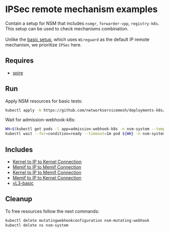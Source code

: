 # IPSec remote mechanism examples

Contain a setup for NSM that includes `nsmgr`, `forwarder-vpp`, `registry-k8s`. This setup can be used to check mechanisms combination.\
\
Unlike the [basic setup](../basic), which uses `Wireguard` as the default IP remote mechanism, we prioritize `IPSec` here.

## Requires

- [spire](../spire/single_cluster/)

## Run

Apply NSM resources for basic tests:

```bash
kubectl apply -k https://github.com/networkservicemesh/deployments-k8s/examples/ipsec_mechanism?ref=c5851aeb5789d8fb8479cfe0abf61de1200feaa8
```

Wait for admission-webhook-k8s:

```bash
WH=$(kubectl get pods -l app=admission-webhook-k8s -n nsm-system --template '{{range .items}}{{.metadata.name}}{{"\n"}}{{end}}')
kubectl wait --for=condition=ready --timeout=1m pod ${WH} -n nsm-system
```

## Includes

- [Kernel to IP to Kernel Connection](../use-cases/Kernel2IP2Kernel)
- [Memif to IP to Memif Connection](../use-cases/Memif2IP2Memif)
- [Kernel to IP to Memif Connection](../use-cases/Kernel2IP2Memif)
- [Memif to IP to Kernel Connection](../use-cases/Memif2IP2Kernel)
- [vL3-basic](../use-cases/vl3-basic)

## Cleanup

To free resources follow the next commands:

```bash
kubectl delete mutatingwebhookconfiguration nsm-mutating-webhook
kubectl delete ns nsm-system
```
